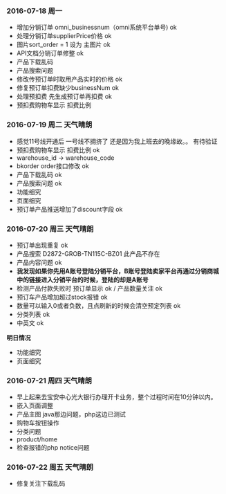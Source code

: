 ### 2016-07-18 周一
- 增加分销订单 omni_businessnum（omni系统平台单号) ok
- 处理分销订单supplierPrice价格  ok
- 图片sort_order = 1 设为 主图片   ok
- API文档分销订单修整 ok
- 产品下载乱码 
- 产品搜索问题 
- 修改传预订单时取用产品实时的价格 ok
- 修复预订单扣费缺少businessNum  ok
- 处理预扣费 先生成预订单再扣费   ok
- 预扣费购物车显示 扣费比例

### 2016-07-19 周二 天气晴朗
- 感觉11号线开通后 一号线不拥挤了 还是因为我上班去的晚缘故。。 有待验证
- 预扣费购物车显示 扣费比例 ok
- warehouse_id -> warehouse_code 
- bkorder order接口修改 ok
- 产品下载乱码 ok
- 产品搜索问题 ok
- 功能细究
- 页面细究
- 预订单产品推送增加了discount字段 ok


### 2016-07-20 周三 天气晴朗
- 预订单出现重复 ok
- 产品搜索 D2872-GROB-TN115C-BZ01 此产品不存在
- 产品内容问题 ok
- **我发现如果你先用A账号登陆分销平台，B账号登陆卖家平台再通过分销商城中的链接进入分销平台的时候，登陆的却是A账号**
- 检测产品付款失败时 预订单显示 ok / 产品数量关注 ok
- 预订车产品增加超过stock报错 ok
- 数量可以输入0或者负数，且点刷新的时候会清空预定列表  ok
- 分类列表 ok
- 中英文 ok

**明日情况**

- 功能细究
- 页面细究

### 2016-07-21 周四 天气晴朗
- 早上起来去宝安中心光大银行办理开卡业务，整个过程时间在10分钟以内。
- 嵌入页面调整
- 产品主图 java那边问题，php这边已测试
- 购物车按钮操作
- 分类问题
- product/home
- 检查报错的php notice问题

### 2016-07-22 周五 天气晴朗
- 修复关注下载乱码